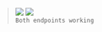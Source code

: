 > ![](https://img.shields.io/badge/Jul_21,_2022-black) ![](https://img.shields.io/badge/v0.1.0-FEAT-blue)  
> `Both endpoints working`